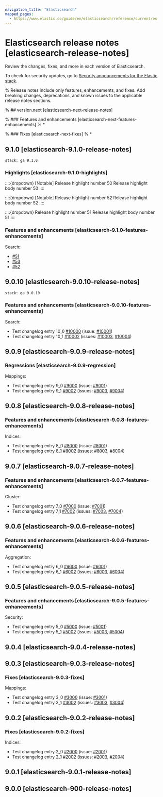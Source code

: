 ```yaml
---
navigation_title: "Elasticsearch"
mapped_pages:
  - https://www.elastic.co/guide/en/elasticsearch/reference/current/es-release-notes.html
---
```


# Elasticsearch release notes [elasticsearch-release-notes]

Review the changes, fixes, and more in each version of Elasticsearch.

To check for security updates, go to [Security announcements for the Elastic stack](https://discuss.elastic.co/c/announcements/security-announcements/31).

% Release notes include only features, enhancements, and fixes. Add breaking changes, deprecations, and known issues to the applicable release notes sections.

% ## version.next [elasticsearch-next-release-notes]

% ### Features and enhancements [elasticsearch-next-features-enhancements]
% *

% ### Fixes [elasticsearch-next-fixes]
% *

## 9.1.0 [elasticsearch-9.1.0-release-notes]
```{applies_to}
stack: ga 9.1.0
```

### Highlights [elasticsearch-9.1.0-highlights]

::::{dropdown} [Notable] Release highlight number 50
Release highlight body number 50
::::

::::{dropdown} [Notable] Release highlight number 52
Release highlight body number 52
::::

::::{dropdown} Release highlight number 51
Release highlight body number 51
::::

### Features and enhancements [elasticsearch-9.1.0-features-enhancements]

Search:
*  [#51](https://github.com/elastic/elasticsearch/pull/51)
*  [#50](https://github.com/elastic/elasticsearch/pull/50)
*  [#52](https://github.com/elastic/elasticsearch/pull/52)



## 9.0.10 [elasticsearch-9.0.10-release-notes]
```{applies_to}
stack: ga 9.0.10
```

### Features and enhancements [elasticsearch-9.0.10-features-enhancements]

Search:
* Test changelog entry 10_0 [#10000](https://github.com/elastic/elasticsearch/pull/10000) (issue: [#10001](https://github.com/elastic/elasticsearch/issues/10001))
* Test changelog entry 10_1 [#10002](https://github.com/elastic/elasticsearch/pull/10002) (issues: [#10003](https://github.com/elastic/elasticsearch/issues/10003), [#10004](https://github.com/elastic/elasticsearch/issues/10004))



## 9.0.9 [elasticsearch-9.0.9-release-notes]

### Regressions [elasticsearch-9.0.9-regression]

Mappings:
* Test changelog entry 9_0 [#9000](https://github.com/elastic/elasticsearch/pull/9000) (issue: [#9001](https://github.com/elastic/elasticsearch/issues/9001))
* Test changelog entry 9_1 [#9002](https://github.com/elastic/elasticsearch/pull/9002) (issues: [#9003](https://github.com/elastic/elasticsearch/issues/9003), [#9004](https://github.com/elastic/elasticsearch/issues/9004))



## 9.0.8 [elasticsearch-9.0.8-release-notes]

### Features and enhancements [elasticsearch-9.0.8-features-enhancements]

Indices:
* Test changelog entry 8_0 [#8000](https://github.com/elastic/elasticsearch/pull/8000) (issue: [#8001](https://github.com/elastic/elasticsearch/issues/8001))
* Test changelog entry 8_1 [#8002](https://github.com/elastic/elasticsearch/pull/8002) (issues: [#8003](https://github.com/elastic/elasticsearch/issues/8003), [#8004](https://github.com/elastic/elasticsearch/issues/8004))



## 9.0.7 [elasticsearch-9.0.7-release-notes]

### Features and enhancements [elasticsearch-9.0.7-features-enhancements]

Cluster:
* Test changelog entry 7_0 [#7000](https://github.com/elastic/elasticsearch/pull/7000) (issue: [#7001](https://github.com/elastic/elasticsearch/issues/7001))
* Test changelog entry 7_1 [#7002](https://github.com/elastic/elasticsearch/pull/7002) (issues: [#7003](https://github.com/elastic/elasticsearch/issues/7003), [#7004](https://github.com/elastic/elasticsearch/issues/7004))



## 9.0.6 [elasticsearch-9.0.6-release-notes]

### Features and enhancements [elasticsearch-9.0.6-features-enhancements]

Aggregation:
* Test changelog entry 6_0 [#6000](https://github.com/elastic/elasticsearch/pull/6000) (issue: [#6001](https://github.com/elastic/elasticsearch/issues/6001))
* Test changelog entry 6_1 [#6002](https://github.com/elastic/elasticsearch/pull/6002) (issues: [#6003](https://github.com/elastic/elasticsearch/issues/6003), [#6004](https://github.com/elastic/elasticsearch/issues/6004))



## 9.0.5 [elasticsearch-9.0.5-release-notes]

### Features and enhancements [elasticsearch-9.0.5-features-enhancements]

Security:
* Test changelog entry 5_0 [#5000](https://github.com/elastic/elasticsearch/pull/5000) (issue: [#5001](https://github.com/elastic/elasticsearch/issues/5001))
* Test changelog entry 5_1 [#5002](https://github.com/elastic/elasticsearch/pull/5002) (issues: [#5003](https://github.com/elastic/elasticsearch/issues/5003), [#5004](https://github.com/elastic/elasticsearch/issues/5004))



## 9.0.4 [elasticsearch-9.0.4-release-notes]


## 9.0.3 [elasticsearch-9.0.3-release-notes]

### Fixes [elasticsearch-9.0.3-fixes]

Mappings:
* Test changelog entry 3_0 [#3000](https://github.com/elastic/elasticsearch/pull/3000) (issue: [#3001](https://github.com/elastic/elasticsearch/issues/3001))
* Test changelog entry 3_1 [#3002](https://github.com/elastic/elasticsearch/pull/3002) (issues: [#3003](https://github.com/elastic/elasticsearch/issues/3003), [#3004](https://github.com/elastic/elasticsearch/issues/3004))



## 9.0.2 [elasticsearch-9.0.2-release-notes]

### Fixes [elasticsearch-9.0.2-fixes]

Indices:
* Test changelog entry 2_0 [#2000](https://github.com/elastic/elasticsearch/pull/2000) (issue: [#2001](https://github.com/elastic/elasticsearch/issues/2001))
* Test changelog entry 2_1 [#2002](https://github.com/elastic/elasticsearch/pull/2002) (issues: [#2003](https://github.com/elastic/elasticsearch/issues/2003), [#2004](https://github.com/elastic/elasticsearch/issues/2004))



## 9.0.1 [elasticsearch-9.0.1-release-notes]


## 9.0.0 [elasticsearch-900-release-notes]


